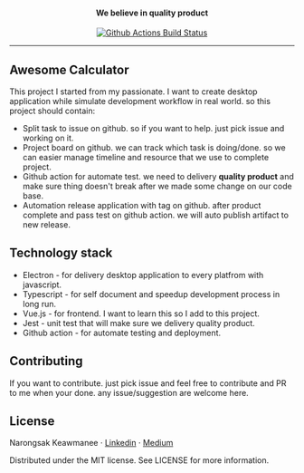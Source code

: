 <h4 align="center">We believe in quality product</h4>
<p align="center">
  <a href="https://github.com/klogic/awesome-calculator/actions?query=workflow%3A%22Unit+Test%22">
    <img alt="Github Actions Build Status" src="https://img.shields.io/github/workflow/status/klogic/awesome-calculator/Unit%20Test/master?label=Unit%20Test&style=for-the-badge"></a>
</p>

---

## Awesome Calculator

This project I started from my passionate. I want to create desktop application while simulate development workflow in real world. so this project should contain:

- Split task to issue on github. so if you want to help. just pick issue and working on it.
- Project board on github. we can track which task is doing/done. so we can easier manage timeline and resource that we use to complete project.
- Github action for automate test. we need to delivery **quality product** and make sure thing doesn't break after we made some change on our code base.
- Automation release application with tag on github. after product complete and pass test on github action. we will auto publish artifact to new release.

## Technology stack

- Electron - for delivery desktop application to every platfrom with javascript.
- Typescript - for self document and speedup development process in long run.
- Vue.js - for frontend. I want to learn this so I add to this project.
- Jest - unit test that will make sure we delivery quality product.
- Github action - for automate testing and deployment.

## Contributing

If you want to contribute. just pick issue and feel free to contribute and PR to me when your done. any issue/suggestion are welcome here.

## License

Narongsak Keawmanee · [Linkedin](https://www.linkedin.com/in/klogic/) · [Medium](https://medium.com/@klogic)

Distributed under the MIT license. See LICENSE for more information.
